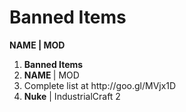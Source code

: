 <h1> Banned Items</h1>
<b>NAME | MOD </b>

<ol>
	<li><b>Banned Items</b></li>
	<li><b>NAME </b>| MOD</li>
	<li>Complete list at http://goo.gl/MVjx1D</li>
	<li><b>Nuke</b> | IndustrialCraft 2  </li>
</ol>
